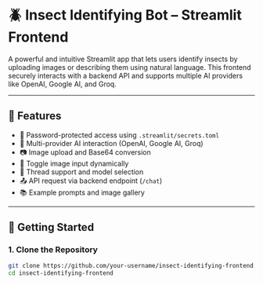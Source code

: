 # 🪲 Insect Identifying Bot – Streamlit Frontend

A powerful and intuitive Streamlit app that lets users identify insects by uploading images or describing them using natural language. This frontend securely interacts with a backend API and supports multiple AI providers like OpenAI, Google AI, and Groq.

---

## 📸 Features

- 🔐 Password-protected access using `.streamlit/secrets.toml`
- 🧠 Multi-provider AI interaction (OpenAI, Google AI, Groq)
- 📷 Image upload and Base64 conversion
- 🔄 Toggle image input dynamically
- 🧾 Thread support and model selection
- 📤 API request via backend endpoint (`/chat`)
- 📚 Example prompts and image gallery

---

## 🚀 Getting Started

### 1. Clone the Repository

```bash
git clone https://github.com/your-username/insect-identifying-frontend.git
cd insect-identifying-frontend
